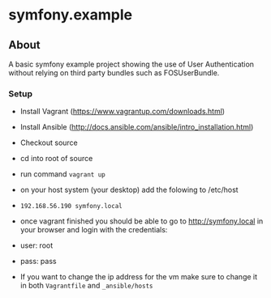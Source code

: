 symfony.example
=============

## About

A basic symfony example project showing the use of User Authentication without relying on third party bundles such as FOSUserBundle.

### Setup

- Install Vagrant (https://www.vagrantup.com/downloads.html)
- Install Ansible (http://docs.ansible.com/ansible/intro_installation.html)

- Checkout source
- cd into root of source
- run command `vagrant up`

- on your host system (your desktop) add the folowing to /etc/host
- `192.168.56.190 symfony.local`

- once vagrant finished you should be able to go to http://symfony.local in your browser and login with the credentials:
- user: root
- pass: pass

- If you want to change the ip address for the vm make sure to change it in both `Vagrantfile` and `_ansible/hosts`